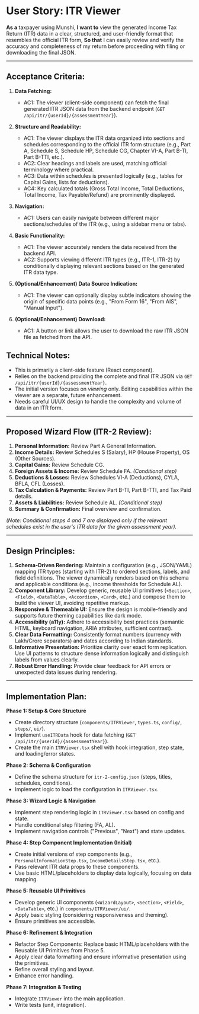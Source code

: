 # User Story: ITR Viewer

**As a** taxpayer using Munshi,
**I want to** view the generated Income Tax Return (ITR) data in a clear, structured, and user-friendly format that resembles the official ITR form,
**So that** I can easily review and verify the accuracy and completeness of my return before proceeding with filing or downloading the final JSON.

---

## Acceptance Criteria:

1.  **Data Fetching:**
    *   AC1: The viewer (client-side component) can fetch the final generated ITR JSON data from the backend endpoint (`GET /api/itr/{userId}/{assessmentYear}`).

2.  **Structure and Readability:**
    *   AC1: The viewer displays the ITR data organized into sections and schedules corresponding to the official ITR form structure (e.g., Part A, Schedule S, Schedule HP, Schedule CG, Chapter VI-A, Part B-TI, Part B-TTI, etc.).
    *   AC2: Clear headings and labels are used, matching official terminology where practical.
    *   AC3: Data within schedules is presented logically (e.g., tables for Capital Gains, lists for deductions).
    *   AC4: Key calculated totals (Gross Total Income, Total Deductions, Total Income, Tax Payable/Refund) are prominently displayed.

3.  **Navigation:**
    *   AC1: Users can easily navigate between different major sections/schedules of the ITR (e.g., using a sidebar menu or tabs).

4.  **Basic Functionality:**
    *   AC1: The viewer accurately renders the data received from the backend API.
    *   AC2: Supports viewing different ITR types (e.g., ITR-1, ITR-2) by conditionally displaying relevant sections based on the generated ITR data type.

5.  **(Optional/Enhancement) Data Source Indication:**
    *   AC1: The viewer can optionally display subtle indicators showing the origin of specific data points (e.g., "From Form 16", "From AIS", "Manual Input").

6.  **(Optional/Enhancement) Download:**
    *   AC1: A button or link allows the user to download the raw ITR JSON file as fetched from the API.

## Technical Notes:

*   This is primarily a client-side feature (React component).
*   Relies on the backend providing the complete and final ITR JSON via `GET /api/itr/{userId}/{assessmentYear}`.
*   The initial version focuses on *viewing* only. Editing capabilities within the viewer are a separate, future enhancement.
*   Needs careful UI/UX design to handle the complexity and volume of data in an ITR form. 

---

## Proposed Wizard Flow (ITR-2 Review):

1.  **Personal Information:** Review Part A General Information.
2.  **Income Details:** Review Schedules S (Salary), HP (House Property), OS (Other Sources).
3.  **Capital Gains:** Review Schedule CG.
4.  **Foreign Assets & Income:** Review Schedule FA. *(Conditional step)*
5.  **Deductions & Losses:** Review Schedules VI-A (Deductions), CYLA, BFLA, CFL (Losses).
6.  **Tax Calculation & Payments:** Review Part B-TI, Part B-TTI, and Tax Paid details.
7.  **Assets & Liabilities:** Review Schedule AL. *(Conditional step)*
8.  **Summary & Confirmation:** Final overview and confirmation.

*(Note: Conditional steps 4 and 7 are displayed only if the relevant schedules exist in the user's ITR data for the given assessment year).*

---

## Design Principles:

1.  **Schema-Driven Rendering:** Maintain a configuration (e.g., JSON/YAML) mapping ITR types (starting with ITR-2) to ordered sections, labels, and field definitions. The viewer dynamically renders based on this schema and applicable conditions (e.g., income thresholds for Schedule AL).
2.  **Component Library:** Develop generic, reusable UI primitives (`<Section>`, `<Field>`, `<DataTable>`, `<Accordion>`, `<Card>`, etc.) and compose them to build the viewer UI, avoiding repetitive markup.
3.  **Responsive & Themeable UI:** Ensure the design is mobile-friendly and supports future theming capabilities like dark mode.
4.  **Accessibility (a11y):** Adhere to accessibility best practices (semantic HTML, keyboard navigation, ARIA attributes, sufficient contrast).
5.  **Clear Data Formatting:** Consistently format numbers (currency with Lakh/Crore separators) and dates according to Indian standards.
6.  **Informative Presentation:** Prioritize clarity over exact form replication. Use UI patterns to structure dense information logically and distinguish labels from values clearly.
7.  **Robust Error Handling:** Provide clear feedback for API errors or unexpected data issues during rendering.

---

## Implementation Plan:

**Phase 1: Setup & Core Structure**
*   Create directory structure (`components/ITRViewer`, `types.ts`, `config/`, `steps/`, `ui/`).
*   Implement `useITRData` hook for data fetching (`GET /api/itr/{userId}/{assessmentYear}`).
*   Create the main `ITRViewer.tsx` shell with hook integration, step state, and loading/error states.

**Phase 2: Schema & Configuration**
*   Define the schema structure for `itr-2-config.json` (steps, titles, schedules, conditions).
*   Implement logic to load the configuration in `ITRViewer.tsx`.

**Phase 3: Wizard Logic & Navigation**
*   Implement step rendering logic in `ITRViewer.tsx` based on config and state.
*   Handle conditional step filtering (FA, AL).
*   Implement navigation controls ("Previous", "Next") and state updates.

**Phase 4: Step Component Implementation (Initial)**
*   Create initial versions of step components (e.g., `PersonalInformationStep.tsx`, `IncomeDetailsStep.tsx`, etc.).
*   Pass relevant ITR data props to these components.
*   Use basic HTML/placeholders to display data logically, focusing on data mapping.

**Phase 5: Reusable UI Primitives**
*   Develop generic UI components (`<WizardLayout>`, `<Section>`, `<Field>`, `<DataTable>`, etc.) in `components/ITRViewer/ui/`.
*   Apply basic styling (considering responsiveness and theming).
*   Ensure primitives are accessible.

**Phase 6: Refinement & Integration**
*   Refactor Step Components: Replace basic HTML/placeholders with the Reusable UI Primitives from Phase 5.
*   Apply clear data formatting and ensure informative presentation using the primitives.
*   Refine overall styling and layout.
*   Enhance error handling.

**Phase 7: Integration & Testing**
*   Integrate `ITRViewer` into the main application.
*   Write tests (unit, integration). 
